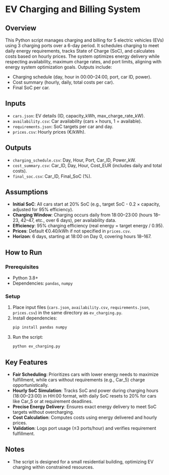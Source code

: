 # EV Charging and Billing System

## Overview
This Python script manages charging and billing for 5 electric vehicles (EVs) using 3 charging ports over a 6-day period. It schedules charging to meet daily energy requirements, tracks State of Charge (SoC), and calculates costs based on hourly prices. The system optimizes energy delivery while respecting availability, maximum charge rates, and port limits, aligning with energy system optimization goals. Outputs include:
- Charging schedule (day, hour in 00:00–24:00, port, car ID, power).
- Cost summary (hourly, daily, total costs per car).
- Final SoC per car.

## Inputs
- `cars.json`: EV details (ID, capacity_kWh, max_charge_rate_kW).
- `availability.csv`: Car availability (cars × hours, 1 = available).
- `requirements.json`: SoC targets per car and day.
- `prices.csv`: Hourly prices (€/kWh).

## Outputs
- `charging_schedule.csv`: Day, Hour, Port, Car_ID, Power_kW.
- `cost_summary.csv`: Car_ID, Day, Hour, Cost_EUR (includes daily and total costs).
- `final_soc.csv`: Car_ID, Final_SoC (%).

## Assumptions
- **Initial SoC**: All cars start at 20% SoC (e.g., target SoC - 0.2 × capacity, adjusted for 95% efficiency).
- **Charging Window**: Charging occurs daily from 18:00–23:00 (hours 18–23, 42–47, etc., over 6 days), per availability data.
- **Efficiency**: 95% charging efficiency (real energy = target energy / 0.95).
- **Prices**: Default €0.40/kWh if not specified in `prices.csv`.
- **Horizon**: 6 days, starting at 18:00 on Day 0, covering hours 18–167.

## How to Run
### Prerequisites
- Python 3.8+
- Dependencies: `pandas`, `numpy`

### Setup
1. Place input files (`cars.json`, `availability.csv`, `requirements.json`, `prices.csv`) in the same directory as `ev_charging.py`.
2. Install dependencies:
   ```bash
   pip install pandas numpy
   ```
3. Run the script:
   ```bash
   python ev_charging.py
   ```

## Key Features
- **Fair Scheduling**: Prioritizes cars with lower energy needs to maximize fulfillment, while cars without requirements (e.g., Car_5) charge opportunistically.
- **Hourly SoC Simulation**: Tracks SoC and power during charging hours (18:00–23:00) in HH:00 format, with daily SoC resets to 20% for cars like Car_5 or at requirement deadlines.
- **Precise Energy Delivery**: Ensures exact energy delivery to meet SoC targets without overcharging.
- **Cost Calculation**: Computes costs using energy delivered and hourly prices.
- **Validation**: Logs port usage (≤3 ports/hour) and verifies requirement fulfillment.

## Notes
- The script is designed for a small residential building, optimizing EV charging within constrained resources.
